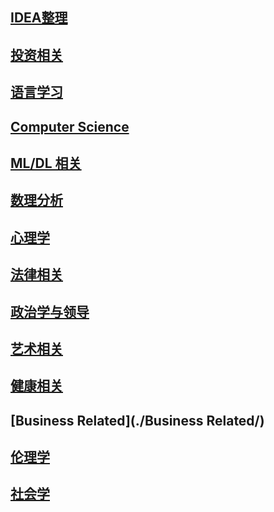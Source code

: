 ## [IDEA整理](./IDEA整理/)  

## [投资相关](./投资相关/) 

## [语言学习](./语言篇/) 

## [Computer Science](./CS相关/) 

## [ML/DL 相关](./ML&DL/) 

## [数理分析](./数理分析/) 

## [心理学](./心理学/) 

## [法律相关](./法律/) 

## [政治学与领导](./政治学与领导/) 

## [艺术相关](./艺术相关/) 

## [健康相关](./健康相关/) 

## [Business Related](./Business Related/) 

## [伦理学](./伦理学/) 

## [社会学](./社会学/) 